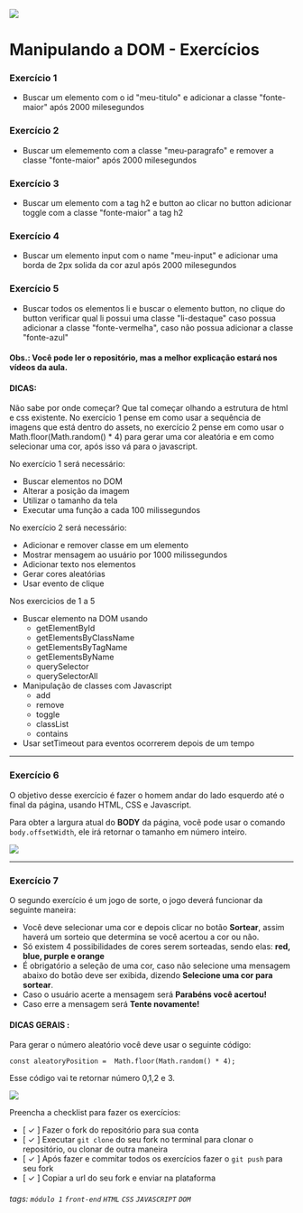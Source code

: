 ![](https://i.imgur.com/xG74tOh.png)

# Manipulando a DOM - Exercícios

### Exercício 1

- Buscar um elemento com o id "meu-titulo" e adicionar a classe "fonte-maior" após 2000 milesegundos

### Exercício 2

- Buscar um elememento com a classe "meu-paragrafo" e remover a classe "fonte-maior" após 2000 milesegundos

### Exercício 3

- Buscar um elemento com a tag h2 e button ao clicar no button adicionar toggle com a classe "fonte-maior" a tag h2

### Exercício 4

- Buscar um elemento input com o name "meu-input" e adicionar uma borda de 2px solida da cor azul após 2000 milesegundos

### Exercício 5

- Buscar todos os elementos li e buscar o elemento button, no clique do button verificar qual li possui uma classe "li-destaque" caso possua adicionar a classe "fonte-vermelha", caso não possua adicionar a classe "fonte-azul"

#### Obs.: Você pode ler o repositório, mas a melhor explicação estará nos vídeos da aula.

#### **DICAS:**

Não sabe por onde começar? Que tal começar olhando a estrutura de html e css existente. No exercício 1 pense em como usar a sequência de imagens que está dentro do assets, no exercício 2 pense em como usar o Math.floor(Math.random() \* 4) para gerar uma cor aleatória e em como selecionar uma cor, após isso vá para o javascript.

No exercício 1 será necessário:

- Buscar elementos no DOM
- Alterar a posição da imagem
- Utilizar o tamanho da tela
- Executar uma função a cada 100 milissegundos

No exercício 2 será necessário:

- Adicionar e remover classe em um elemento
- Mostrar mensagem ao usuário por 1000 milissegundos
- Adicionar texto nos elementos
- Gerar cores aleatórias
- Usar evento de clique

Nos exercicios de 1 a 5

- Buscar elemento na DOM usando
  - getElementById
  - getElementsByClassName
  - getElementsByTagName
  - getElementsByName
  - querySelector
  - querySelectorAll
- Manipulação de classes com Javascript
  - add
  - remove
  - toggle
  - classList
  - contains
- Usar setTimeout para eventos ocorrerem depois de um tempo

---

### Exercício 6

O objetivo desse exercício é fazer o homem andar do lado esquerdo até o final da página, usando HTML, CSS e Javascript.

Para obter a largura atual do **BODY** da página, você pode usar o comando `body.offsetWidth`, ele irá retornar o tamanho em número inteiro.

![](https://i.imgur.com/FgUf8GA.png)

---

### Exercício 7

O segundo exercício é um jogo de sorte, o jogo deverá funcionar da seguinte maneira:

- Você deve selecionar uma cor e depois clicar no botão **Sortear**, assim haverá um sorteio que determina se você acertou a cor ou não.
- Só existem 4 possibilidades de cores serem sorteadas, sendo elas: **red, blue, purple e orange**
- É obrigatório a seleção de uma cor, caso não selecione uma mensagem abaixo do botão deve ser exibida, dizendo **Selecione uma cor para sortear**.
- Caso o usuário acerte a mensagem será **Parabéns você acertou!**
- Caso erre a mensagem será **Tente novamente!**

#### **DICAS GERAIS :**

Para gerar o número aleatório você deve usar o seguinte código:

`const aleatoryPosition =  Math.floor(Math.random() * 4);`

Esse código vai te retornar número 0,1,2 e 3.

![](https://i.imgur.com/OcWZKFT.png)

Preencha a checklist para fazer os exercícios:

- [ ✓ ] Fazer o fork do repositório para sua conta
- [ ✓ ] Executar `git clone` do seu fork no terminal para clonar o repositório, ou clonar de outra maneira
- [ ✓ ] Após fazer e commitar todos os exercícios fazer o `git push` para seu fork
- [ ✓ ] Copiar a url do seu fork e enviar na plataforma

###### tags: `módulo 1` `front-end` `HTML` `CSS` `JAVASCRIPT` `DOM`
